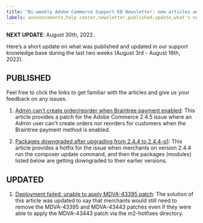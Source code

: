 ```yaml
---
title: "Bi-weekly Adobe Commerce Support KB Newsletter: new articles and updates"
labels: announcements,help center,newsletter,published,update,what's new,Magento,Adobe Commerce,cloud infrastructure,on-premises
---
```


 **NEXT UPDATE**: August 30th, 2022.

Here’s a short update on what was published and updated in our support knowledge base during the last two weeks (August 3rd - August 16th, 2022).

## PUBLISHED

Feel free to click the links to get familiar with the articles and give us your feedback on any issues.

1. [Admin can't create order/reorder when Braintree payment enabled](https://support.magento.com/hc/en-us/articles/8322266352525): This article provides a patch for the Adobe Commerce 2.4.5 issue where an Admin user can't create orders nor reorders for customers when the Braintree payment method is enabled.

1. [Packages downgraded after upgrading from 2.4.4 to 2.4.4-p1](https://support.magento.com/hc/en-us/articles/8214752983949): This article provides a hotfix for the issue when merchants on version 2.4.4 run the composer update command, and then the packages (modules) listed below are getting downgraded to their earlier versions.

## UPDATED

1. [Deployment failed: unable to apply MDVA-43395 patch](https://support.magento.com/hc/en-us/articles/6208159481229): The solution of this article was updated to say that merchants would still need to remove the MDVA-43395 and MDVA-43443 patches even if they were able to apply the MDVA-43443 patch via the m2-hotfixes directory.
